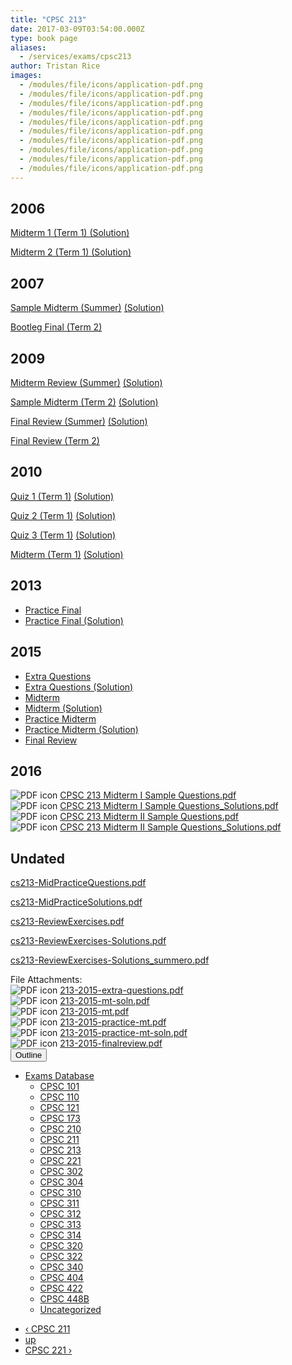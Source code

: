 ```yaml
---
title: "CPSC 213"
date: 2017-03-09T03:54:00.000Z
type: book page
aliases:
  - /services/exams/cpsc213
author: Tristan Rice
images:
  - /modules/file/icons/application-pdf.png
  - /modules/file/icons/application-pdf.png
  - /modules/file/icons/application-pdf.png
  - /modules/file/icons/application-pdf.png
  - /modules/file/icons/application-pdf.png
  - /modules/file/icons/application-pdf.png
  - /modules/file/icons/application-pdf.png
  - /modules/file/icons/application-pdf.png
  - /modules/file/icons/application-pdf.png
  - /modules/file/icons/application-pdf.png
---
```


<div class="field field-name-body field-type-text-with-summary field-label-hidden"><div class="field-items"><div class="field-item even"><h2>2006</h2>

<p><a href="/files/exams/2006/cs213-2006-t1-midterm1-solution.pdf">Midterm 1 (Term 1) (Solution)</a></p>

<p><a href="/files/exams/2006/cs213-2006-t1-midterm2-solution.pdf">Midterm 2 (Term 1) (Solution)</a></p>

<h2>2007</h2>

<p><a href="/files/exams/2007/cs213-2007-s-sample-midterm.pdf">Sample Midterm (Summer)</a> <a href="/files/exams/2007/cs213-2007-s-sample-midterm-solution.pdf">(Solution)</a></p>

<p><a href="/files/exams/2007/cs313-2007-t2-bootleg-final.pdf">Bootleg Final (Term 2)</a></p>

<h2>2009</h2>

<p><a href="/files/exams/2009/cs213-2009-s-review-midterm.pdf">Midterm Review (Summer)</a> <a href="/files/exams/2009/cs213-2009-s-review-midterm-solution.pdf">(Solution)</a></p>

<p><a href="/files/exams/2009/cs213-2009-t2-sample-midterm.pdf">Sample Midterm (Term 2)</a> <a href="/files/exams/2009/cs213-2009-t2-sample-midterm-solution.pdf">(Solution)</a></p>

<p><a href="/files/exams/2009/cs213-2009-s-review-final.pdf">Final Review (Summer)</a> <a href="/files/exams/2009/cs213-2009-s-review-final-solution.pdf">(Solution)</a></p>

<p><a href="/files/exams/2009/cs213-2009-t2-review-final.pdf">Final Review (Term 2)</a></p>

<h2>2010</h2>

<p><a href="/files/exams/2010/cs213-2010-t1-quiz1.pdf">Quiz 1 (Term 1)</a> <a href="/files/exams/2010/cs213-2010-t1-quiz1-solution.pdf">(Solution)</a></p>

<p><a href="/files/exams/2010/cs213-2010-t1-quiz2.pdf">Quiz 2 (Term 1)</a> <a href="/files/exams/2010/cs213-2010-t1-quiz2-solution.pdf">(Solution)</a></p>

<p><a href="/files/exams/2010/cs213-2010-t1-quiz3.pdf">Quiz 3 (Term 1)</a> <a href="/files/exams/2010/cs213-2010-t1-quiz3-solution.pdf">(Solution)</a></p>

<p><a href="/files/exams/2010/cs213-2010-t1-midterm.pdf">Midterm (Term 1)</a> <a href="/files/exams/2010/cs213-2010-t1-midterm-solution.pdf">(Solution)</a></p>

<h2>2013</h2>

<ul>
<li><a href="https://ubccsss.org/files/213-2013-practice_final.pdf">Practice Final</a></li>
<li><a href="https://ubccsss.org/files/213-2013-practice_final_solutions_1.pdf">Practice Final (Solution)</a></li>
</ul>

<h2>2015</h2>

<ul>
<li><a href="https://ubccsss.org/files/213-2015-extra-questions.pdf">Extra Questions</a></li>
<li><a href="https://ubccsss.org/files/213-2015-extra-questions-solution.pdf">Extra Questions (Solution)</a></li>
<li><a href="https://ubccsss.org/files/213-2015-mt.pdf">Midterm</a></li>
<li><a href="https://ubccsss.org/files/213-2015-mt-soln.pdf">Midterm (Solution)</a></li>
<li><a href="https://ubccsss.org/files/213-2015-practice-mt.pdf">Practice Midterm</a></li>
<li><a href="https://ubccsss.org/files/213-2015-practice-mt-soln.pdf">Practice Midterm (Solution)</a></li>
<li><a href="https://ubccsss.org/files/213-2015-finalreview.pdf">Final Review</a></li>
</ul>

<h2>2016</h2>

<div class="field-items"><div class="field-item even"><span class="file"><img class="file-icon" alt="PDF icon" title="application/pdf" src="/modules/file/icons/application-pdf.png"> <a href="https://ubccsss.org/files/CPSC%20213%20Midterm%20I%20Sample%20Questions.pdf" type="application/pdf; length=163420">CPSC 213 Midterm I Sample Questions.pdf</a></span></div><div class="field-item odd"><span class="file"><img class="file-icon" alt="PDF icon" title="application/pdf" src="/modules/file/icons/application-pdf.png"> <a href="https://ubccsss.org/files/CPSC%20213%20Midterm%20I%20Sample%20Questions_Solutions.pdf" type="application/pdf; length=217752">CPSC 213 Midterm I Sample Questions_Solutions.pdf</a></span></div><div class="field-item even"><span class="file"><img class="file-icon" alt="PDF icon" title="application/pdf" src="/modules/file/icons/application-pdf.png"> <a href="https://ubccsss.org/files/CPSC%20213%20Midterm%20II%20Sample%20Questions.pdf" type="application/pdf; length=156913">CPSC 213 Midterm II Sample Questions.pdf</a></span></div><div class="field-item odd"><span class="file"><img class="file-icon" alt="PDF icon" title="application/pdf" src="/modules/file/icons/application-pdf.png"> <a href="https://ubccsss.org/files/CPSC%20213%20Midterm%20II%20Sample%20Questions_Solutions.pdf" type="application/pdf; length=66276">CPSC 213 Midterm II Sample Questions_Solutions.pdf</a></span></div></div>

<h2>Undated</h2>

<p><a href="/files/exams/undated/cs213-MidPracticeQuestions.pdf">cs213-MidPracticeQuestions.pdf</a></p>

<p><a href="/files/exams/undated/cs213-MidPracticeSolutions.pdf">cs213-MidPracticeSolutions.pdf</a></p>

<p><a href="/files/exams/undated/cs213-ReviewExercises.pdf">cs213-ReviewExercises.pdf</a></p>

<p><a href="/files/exams/undated/cs213-ReviewExercises-Solutions.pdf">cs213-ReviewExercises-Solutions.pdf</a></p>

<p><a href="/files/exams/undated/cs213-ReviewExercises-Solutions_summero.pdf">cs213-ReviewExercises-Solutions_summero.pdf</a></p>
</div></div></div><div class="field field-name-field-file-attachments field-type-file field-label-above"><div class="field-label">File Attachments:&#xA0;</div><div class="field-items"><div class="field-item even"><span class="file"><img class="file-icon" alt="PDF icon" title="application/pdf" src="/modules/file/icons/application-pdf.png"> <a href="https://ubccsss.org/files/213-2015-extra-questions.pdf" type="application/pdf; length=60996">213-2015-extra-questions.pdf</a></span></div><div class="field-item odd"><span class="file"><img class="file-icon" alt="PDF icon" title="application/pdf" src="/modules/file/icons/application-pdf.png"> <a href="https://ubccsss.org/files/213-2015-mt-soln.pdf" type="application/pdf; length=69038">213-2015-mt-soln.pdf</a></span></div><div class="field-item even"><span class="file"><img class="file-icon" alt="PDF icon" title="application/pdf" src="/modules/file/icons/application-pdf.png"> <a href="https://ubccsss.org/files/213-2015-mt.pdf" type="application/pdf; length=102780">213-2015-mt.pdf</a></span></div><div class="field-item odd"><span class="file"><img class="file-icon" alt="PDF icon" title="application/pdf" src="/modules/file/icons/application-pdf.png"> <a href="https://ubccsss.org/files/213-2015-practice-mt.pdf" type="application/pdf; length=108033">213-2015-practice-mt.pdf</a></span></div><div class="field-item even"><span class="file"><img class="file-icon" alt="PDF icon" title="application/pdf" src="/modules/file/icons/application-pdf.png"> <a href="https://ubccsss.org/files/213-2015-practice-mt-soln.pdf" type="application/pdf; length=82721">213-2015-practice-mt-soln.pdf</a></span></div><div class="field-item odd"><span class="file"><img class="file-icon" alt="PDF icon" title="application/pdf" src="/modules/file/icons/application-pdf.png"> <a href="https://ubccsss.org/files/213-2015-finalreview.pdf" type="application/pdf; length=65659">213-2015-finalreview.pdf</a></span></div></div></div>  <div id="book-navigation-1440" class="book-navigation">
    <div class="book-toc btn-group pull-right">  <button type="button" class="btn btn-link dropdown-toggle" data-toggle="dropdown"><span class="icon glyphicon glyphicon-list" aria-hidden="true"></span> Outline <span class="caret"></span></button><ul class="dropdown-menu" role="menu"><li class="first last expanded" role="presentation"><a href="/services/exams">Exams Database</a><ul class="dropdown-menu" role="menu"><li class="first leaf" role="presentation"><a href="/services/exams/cpsc101">CPSC 101</a></li>
<li class="leaf" role="presentation"><a href="/services/exams/cpsc110">CPSC 110</a></li>
<li class="leaf" role="presentation"><a href="/services/exams/cpsc121">CPSC 121</a></li>
<li class="leaf" role="presentation"><a href="/services/exams/cpsc173">CPSC 173</a></li>
<li class="leaf" role="presentation"><a href="/services/exams/cpsc210">CPSC 210</a></li>
<li class="leaf" role="presentation"><a href="/services/exams/cpsc211">CPSC 211</a></li>
<li class="leaf active" role="presentation"><a href="/services/exams/cpsc213" class="active">CPSC 213</a></li>
<li class="leaf" role="presentation"><a href="/services/exams/cpsc221">CPSC 221</a></li>
<li class="leaf" role="presentation"><a href="/services/exams/cpsc302">CPSC 302</a></li>
<li class="leaf" role="presentation"><a href="/services/exams/cpsc304">CPSC 304</a></li>
<li class="leaf" role="presentation"><a href="/services/exams/cpsc310">CPSC 310</a></li>
<li class="leaf" role="presentation"><a href="/services/exams/cpsc311">CPSC 311 </a></li>
<li class="leaf" role="presentation"><a href="/services/exams/cpsc312">CPSC 312</a></li>
<li class="leaf" role="presentation"><a href="/services/exams/cpsc313">CPSC 313</a></li>
<li class="leaf" role="presentation"><a href="/services/exams/cpsc314">CPSC 314</a></li>
<li class="leaf" role="presentation"><a href="/services/exams/cpsc320">CPSC 320</a></li>
<li class="leaf" role="presentation"><a href="/services/exams/cpsc322">CPSC 322</a></li>
<li class="leaf" role="presentation"><a href="/services/exams/cpsc340">CPSC 340</a></li>
<li class="leaf" role="presentation"><a href="/services/exams/cpsc404">CPSC 404</a></li>
<li class="leaf" role="presentation"><a href="/services/exams/cpsc422">CPSC 422</a></li>
<li class="leaf" role="presentation"><a href="/services/exams/cpsc448B">CPSC 448B</a></li>
<li class="last leaf" role="presentation"><a href="/node/1455">Uncategorized</a></li>
</ul></li>
</ul></div>
        <ul class="pager clearfix">
              <li class="previous"><a href="/services/exams/cpsc211" class="page-previous" title="Go to previous page">&#x2039; CPSC 211</a></li>
                    <li><a href="/services/exams" class="page-up" title="Go to parent page">up</a></li>
                    <li class="next"><a href="/services/exams/cpsc221" class="page-next" title="Go to next page">CPSC 221 &#x203A;</a></li>
          </ul>
    
  </div>
    <footer>
          </footer>